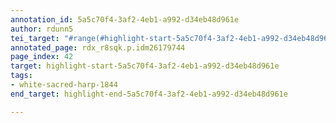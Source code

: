 ```yaml
---
annotation_id: 5a5c70f4-3af2-4eb1-a992-d34eb48d961e
author: rdunn5
tei_target: "#range(#highlight-start-5a5c70f4-3af2-4eb1-a992-d34eb48d961e, #highlight-end-5a5c70f4-3af2-4eb1-a992-d34eb48d961e)"
annotated_page: rdx_r8sqk.p.idm26179744
page_index: 42
target: highlight-start-5a5c70f4-3af2-4eb1-a992-d34eb48d961e
tags:
- white-sacred-harp-1844
end_target: highlight-end-5a5c70f4-3af2-4eb1-a992-d34eb48d961e

---
```

